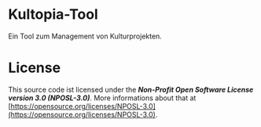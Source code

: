 # Kultopia-Tool

Ein Tool zum Management von Kulturprojekten.

# License

This source code ist licensed under the **_Non-Profit Open Software License 
version 3.0 (NPOSL-3.0)_**. More informations about that at
[https://opensource.org/licenses/NPOSL-3.0](https://opensource.org/licenses/NPOSL-3.0).
